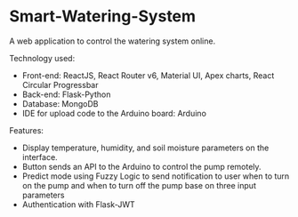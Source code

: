 # Smart-Watering-System
A web application to control the watering system online.

Technology used:
* Front-end: ReactJS, React Router v6, Material UI, Apex charts, React Circular Progressbar
* Back-end: Flask-Python
* Database: MongoDB
* IDE for upload code to the Arduino board: Arduino

Features:
* Display temperature, humidity, and soil moisture parameters on the interface.
* Button sends an API to the Arduino to control the pump remotely.
* Predict mode using Fuzzy Logic to send notification to user when to turn on the pump and when to turn off the pump base on three input parameters
* Authentication with Flask-JWT
